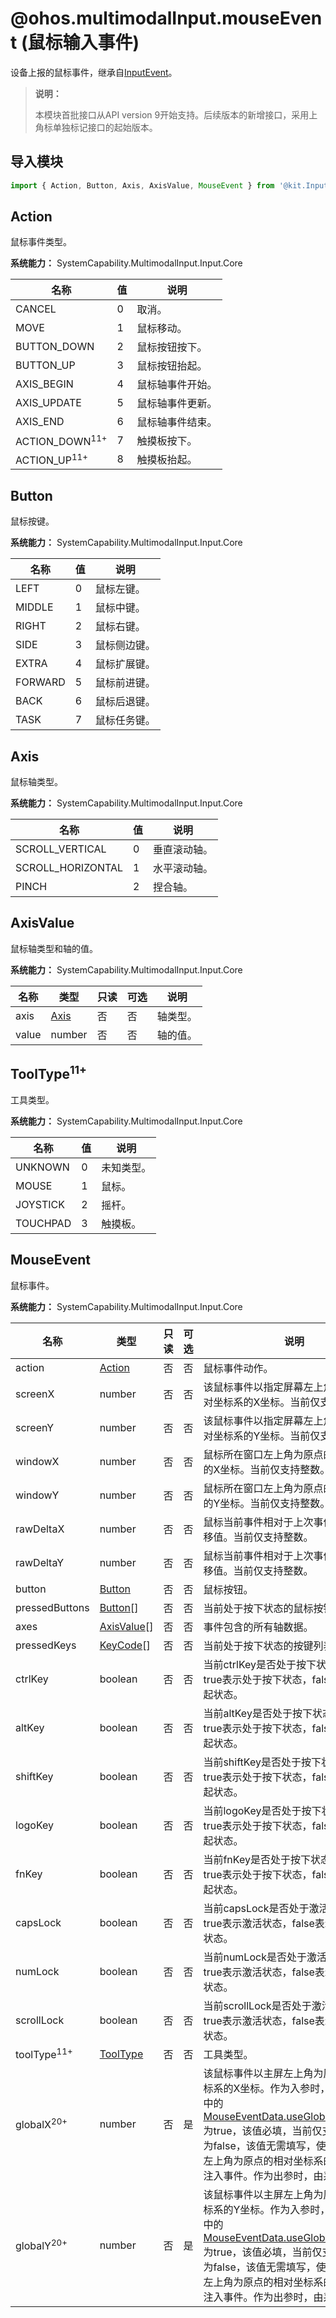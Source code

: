 # @ohos.multimodalInput.mouseEvent (鼠标输入事件)

设备上报的鼠标事件，继承自[InputEvent](./js-apis-inputevent.md)。

> **说明：**
>
> 本模块首批接口从API version 9开始支持。后续版本的新增接口，采用上角标单独标记接口的起始版本。

## 导入模块

```js
import { Action, Button, Axis, AxisValue, MouseEvent } from '@kit.InputKit';
```

## Action

鼠标事件类型。

**系统能力：** SystemCapability.MultimodalInput.Input.Core

| 名称        | 值 | 说明                 |
| ----------- | -------- | -------------------- |
| CANCEL      | 0   | 取消。             |
| MOVE        | 1   | 鼠标移动。             |
| BUTTON_DOWN | 2   | 鼠标按钮按下。         |
| BUTTON_UP   | 3   | 鼠标按钮抬起。         |
| AXIS_BEGIN  | 4   | 鼠标轴事件开始。 |
| AXIS_UPDATE | 5   | 鼠标轴事件更新。 |
| AXIS_END    | 6   | 鼠标轴事件结束。 |
| ACTION_DOWN<sup>11+</sup> | 7   | 触摸板按下。 |
| ACTION_UP<sup>11+</sup> | 8   | 触摸板抬起。 |

## Button

鼠标按键。

**系统能力：** SystemCapability.MultimodalInput.Input.Core

| 名称      | 值  | 说明    |
| ------- | ------| ----- |
| LEFT    | 0 | 鼠标左键。  |
| MIDDLE  | 1 | 鼠标中键。  |
| RIGHT   | 2 | 鼠标右键。  |
| SIDE    | 3 | 鼠标侧边键。 |
| EXTRA   | 4 | 鼠标扩展键。 |
| FORWARD | 5 | 鼠标前进键。 |
| BACK    | 6 | 鼠标后退键。 |
| TASK    | 7 | 鼠标任务键。 |

## Axis

鼠标轴类型。

**系统能力：** SystemCapability.MultimodalInput.Input.Core

| 名称                | 值     | 说明    |
| ----------------- | ------- | ----- |
| SCROLL_VERTICAL   | 0 | 垂直滚动轴。 |
| SCROLL_HORIZONTAL | 1 | 水平滚动轴。 |
| PINCH             | 2 | 捏合轴。   |


## AxisValue

鼠标轴类型和轴的值。

**系统能力：** SystemCapability.MultimodalInput.Input.Core

| 名称    | 类型   | 只读   | 可选   | 说明   |
| ----- | ------ | ---- | ---- | ---- |
| axis  | [Axis](#axis)   | 否    | 否    | 轴类型。  |
| value | number | 否    | 否    | 轴的值。  |

## ToolType<sup>11+</sup>

工具类型。

**系统能力：** SystemCapability.MultimodalInput.Input.Core

| 名称      | 值  | 说明    |
| ------- | ------| ----- |
| UNKNOWN | 0 | 未知类型。  |
| MOUSE  | 1 | 鼠标。 |
| JOYSTICK | 2 | 摇杆。 |
| TOUCHPAD | 3 | 触摸板。 |

## MouseEvent

鼠标事件。

**系统能力：** SystemCapability.MultimodalInput.Input.Core

| 名称             | 类型        | 只读   | 可选   | 说明                                       |
| -------------- | ----------- | ---- | ---- | ---------------------------------------- |
| action         | [Action](#action)      | 否    | 否    | 鼠标事件动作。                         |
| screenX        | number      | 否    | 否    | 该鼠标事件以指定屏幕左上角为原点的相对坐标系的X坐标。当前仅支持整数。 |
| screenY        | number      | 否    | 否    | 该鼠标事件以指定屏幕左上角为原点的相对坐标系的Y坐标。当前仅支持整数。 |
| windowX        | number      | 否    | 否    | 鼠标所在窗口左上角为原点的相对坐标系的X坐标。当前仅支持整数。  |
| windowY        | number      | 否    | 否    | 鼠标所在窗口左上角为原点的相对坐标系的Y坐标。当前仅支持整数。  |
| rawDeltaX      | number      | 否    | 否    | 鼠标当前事件相对于上次事件的X坐标偏移值。当前仅支持整数。 |
| rawDeltaY      | number      | 否    | 否    | 鼠标当前事件相对于上次事件的Y坐标偏移值。当前仅支持整数。 |
| button         | [Button](#button)      | 否    | 否    | 鼠标按钮。                       |        
| pressedButtons | [Button](#button)[]    | 否    | 否    | 当前处于按下状态的鼠标按钮。                              |
| axes           | [AxisValue](#axisvalue)[] | 否    | 否    | 事件包含的所有轴数据。                               |
| pressedKeys    | [KeyCode](js-apis-keycode.md#keycode)[]   | 否    | 否    | 当前处于按下状态的按键列表。                            |
| ctrlKey        | boolean     | 否    | 否    | 当前ctrlKey是否处于按下状态。 <br>true表示处于按下状态，false表示处于抬起状态。    |
| altKey         | boolean     | 否    | 否    | 当前altKey是否处于按下状态。 <br>true表示处于按下状态，false表示处于抬起状态。                         |
| shiftKey       | boolean     | 否    | 否    | 当前shiftKey是否处于按下状态。 <br>true表示处于按下状态，false表示处于抬起状态。                       |
| logoKey        | boolean     | 否    | 否    | 当前logoKey是否处于按下状态。 <br>true表示处于按下状态，false表示处于抬起状态。                        |
| fnKey          | boolean     | 否    | 否    | 当前fnKey是否处于按下状态。 <br>true表示处于按下状态，false表示处于抬起状态。                          |
| capsLock       | boolean     | 否    | 否    | 当前capsLock是否处于激活状态。 <br>true表示激活状态，false表示处于未激活状态。  |
| numLock        | boolean     | 否    | 否    | 当前numLock是否处于激活状态。 <br>true表示激活状态，false表示处于未激活状态。                        |
| scrollLock     | boolean     | 否    | 否    | 当前scrollLock是否处于激活状态。 <br>true表示激活状态，false表示处于未激活状态。                     |
| toolType<sup>11+</sup> | [ToolType](#tooltype11) | 否    | 否    | 工具类型。                     |
| globalX<sup>20+</sup> | number | 否    | 是    | 该鼠标事件以主屏左上角为原点的全局坐标系的X坐标。<!--Del-->作为入参时，若接口参数中的[MouseEventData.useGlobalCoordinate](./js-apis-inputeventclient-sys.md#mouseeventdata11)为true，该值必填，当前仅支持整数。若为false，该值无需填写，使用指定屏幕左上角为原点的相对坐标系的X坐标计算注入事件。<!--DelEnd-->作为出参时，由系统上报。 |
| globalY<sup>20+</sup> | number | 否    | 是    | 该鼠标事件以主屏左上角为原点的全局坐标系的Y坐标。<!--Del-->作为入参时，若接口参数中的[MouseEventData.useGlobalCoordinate](./js-apis-inputeventclient-sys.md#mouseeventdata11)为true，该值必填，当前仅支持整数。若为false，该值无需填写，使用指定屏幕左上角为原点的相对坐标系的Y坐标计算注入事件。<!--DelEnd-->作为出参时，由系统上报。 |
